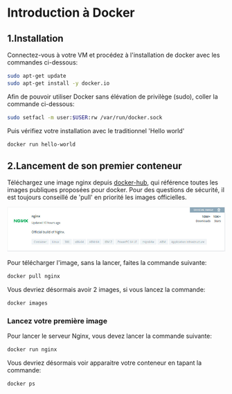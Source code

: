 # Introduction à Docker

## 1.Installation
Connectez-vous à votre VM et procédez à l'installation de docker avec les commandes ci-dessous:

```bash
sudo apt-get update
sudo apt-get install -y docker.io
```

Afin de pouvoir utiliser Docker sans élévation de privilège (sudo), coller la commande ci-dessous:

```bash
sudo setfacl -m user:$USER:rw /var/run/docker.sock
```

Puis vérifiez votre installation avec le traditionnel 'Hello world'

```bash
docker run hello-world
```

## 2.Lancement de son premier conteneur

Téléchargez une image nginx depuis [docker-hub](https://hub.docker.com), qui référence toutes les images publiques proposées pour docker.
Pour des questions de sécurité, il est toujours conseillé de 'pull' en priorité les images officielles.

![Image officielle Nginx](assets/images/hub-nginx.jpg)

Pour télécharger l'image, sans la lancer, faites la commande suivante:

```bash
docker pull nginx
```

Vous devriez désormais avoir 2 images, si vous lancez la commande:

```bash
docker images
```
### Lancez votre première image
Pour lancer le serveur Nginx, vous devez lancer la commande suivante:

```bash
docker run nginx
```

Vous devriez désormais voir apparaitre votre conteneur en tapant la commande:

```bash
docker ps
```


